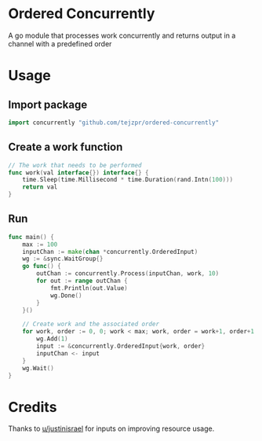 # Ordered Concurrently
A go module that processes work concurrently and returns output in a channel with a predefined order

# Usage 
## Import package
```go
import concurrently "github.com/tejzpr/ordered-concurrently" 
```
## Create a work function
```go
// The work that needs to be performed
func work(val interface{}) interface{} {
	time.Sleep(time.Millisecond * time.Duration(rand.Intn(100)))
	return val
}
```
## Run
```go
func main() {
	max := 100
	inputChan := make(chan *concurrently.OrderedInput)
	wg := &sync.WaitGroup{}
	go func() {
		outChan := concurrently.Process(inputChan, work, 10)
		for out := range outChan {
			fmt.Println(out.Value)
			wg.Done()
		}
	}()

	// Create work and the associated order
	for work, order := 0, 0; work < max; work, order = work+1, order+1 {
		wg.Add(1)
		input := &concurrently.OrderedInput{work, order}
		inputChan <- input
	}
	wg.Wait()
}

```
# Credits
Thanks to [u/justinisrael](https://www.reddit.com/user/justinisrael/) for inputs on improving resource usage.